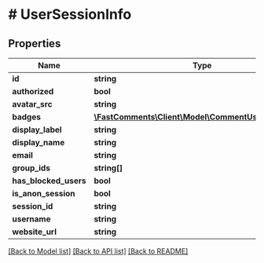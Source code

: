 # # UserSessionInfo

## Properties

Name | Type | Description | Notes
------------ | ------------- | ------------- | -------------
**id** | **string** |  | [optional]
**authorized** | **bool** |  | [optional]
**avatar_src** | **string** |  | [optional]
**badges** | [**\FastComments\Client\Model\CommentUserBadgeInfo[]**](CommentUserBadgeInfo.md) |  | [optional]
**display_label** | **string** |  | [optional]
**display_name** | **string** |  | [optional]
**email** | **string** |  | [optional]
**group_ids** | **string[]** |  | [optional]
**has_blocked_users** | **bool** |  | [optional]
**is_anon_session** | **bool** |  | [optional]
**session_id** | **string** |  | [optional]
**username** | **string** |  | [optional]
**website_url** | **string** |  | [optional]

[[Back to Model list]](../../README.md#models) [[Back to API list]](../../README.md#endpoints) [[Back to README]](../../README.md)
